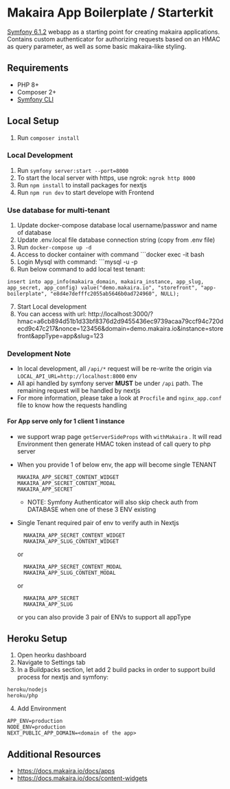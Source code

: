 # Makaira App Boilerplate / Starterkit

[Symfony 6.1.2](https://symfony.com/) webapp as a starting point for creating makaira applications.
Contains custom authenticator for authorizing requests based on an HMAC as query parameter, as well as some basic makaira-like styling.


## Requirements

- PHP 8+
- Composer 2+
- [Symfony CLI](https://symfony.com/download)

## Local Setup

1. Run `composer install`

### Local Development

1. Run `symfony server:start --port=8000`
2. To start the local server with https, use ngrok: `ngrok http 8000`
3. Run `npm install` to install packages for nextjs
4. Run `npm run dev` to start develope with Frontend

### Use database for multi-tenant

1. Update docker-compose database local username/passwor and name of database
2. Update .env.local file database connection string (copy from .env file)
3. Run ```docker-compose up -d```
4. Access to docker container with command ```docker exec -it <container-name> bash
5. Login Mysql with command: ```mysql -u <username> <database> -p<password>
6. Run below command to add local test tenant: 
```
insert into app_info(makaira_domain, makaira_instance, app_slug, app_secret, app_config) value("demo.makaira.io", "storefront", "app-boilerplate", "e8d4e7defffc2055ab5646b0ad724960", NULL);
```
7. Start Local development
8. You can access with url: http://localhost:3000/?hmac=a6cb894d51b1d33bf8376d2d9455436ec9739acaa79ccf94c720decd9c47c217&nonce=123456&domain=demo.makaira.io&instance=storefront&appType=app&slug=123

### Development Note
- In local development, all `/api/*` request will be re-write the origin via `LOCAL_API_URL=http://localhost:8000` env
- All api handled by symfony server <strong>MUST</strong> be under ``/api`` path. The remaining request will be handled by nextjs
- For more information, please take a look at ``Procfile`` and ``nginx_app.conf`` file to know how the requests handling


#### For App serve only for 1 client 1 instance
 - we support wrap page ``getServerSideProps`` with ``withMakaira`` . It will read Environment then generate HMAC token instead of call query to php server
- When you provide 1 of below env, the app will become single TENANT
   ```
   MAKAIRA_APP_SECRET_CONTENT_WIDGET
   MAKAIRA_APP_SECRET_CONTENT_MODAL
   MAKAIRA_APP_SECRET
   ```

   * NOTE: Symfony Authenticator will also skip check auth from DATABASE when one of these 3 ENV existing

- Single Tenant required pair of env to verify auth in Nextjs
  ```
    MAKAIRA_APP_SECRET_CONTENT_WIDGET
    MAKAIRA_APP_SLUG_CONTENT_WIDGET
  ```
  or
  ```
    MAKAIRA_APP_SECRET_CONTENT_MODAL
    MAKAIRA_APP_SLUG_CONTENT_MODAL
  ```
  or
  ```
    MAKAIRA_APP_SECRET
    MAKAIRA_APP_SLUG
  ```
  or you can also provide 3 pair of ENVs to support all appType

## Heroku Setup
1. Open heorku dashboard
2. Navigate to Settings tab
3. In a Buildpacks section, let add 2 build packs in order to support build process for nextjs and symfony:
  ```
  heroku/nodejs
  heroku/php
  ```
4. Add Environment
  ```
  APP_ENV=production
  NODE_ENV=production
  NEXT_PUBLIC_APP_DOMAIN=<domain of the app>
  ```

## Additional Resources
- https://docs.makaira.io/docs/apps
- https://docs.makaira.io/docs/content-widgets
